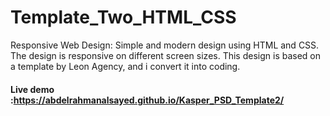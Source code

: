 # Template_Two_HTML_CSS
Responsive Web Design: Simple and modern design using HTML and CSS. The design is responsive on different screen sizes.
This design is based on a template by Leon Agency, and i convert it into coding.
#### Live demo :https://abdelrahmanalsayed.github.io/Kasper_PSD_Template2/
